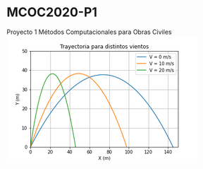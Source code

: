 # MCOC2020-P1
Proyecto 1 Métodos Computacionales para Obras Civiles
![alt_text](https://github.com/ooyarce/MCOC2020-P1/blob/master/balistica.png?raw=true)
